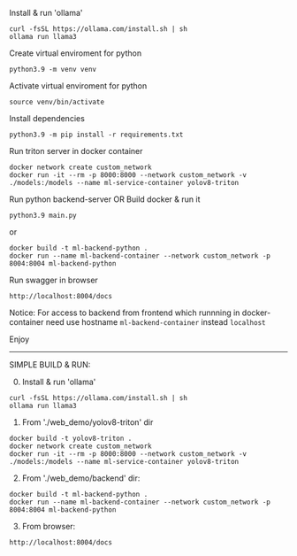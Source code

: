 Install & run 'ollama' 
```
curl -fsSL https://ollama.com/install.sh | sh
ollama run llama3
```

Create virtual enviroment for python
```
python3.9 -m venv venv
```

Activate virtual enviroment for python
```
source venv/bin/activate
```

Install dependencies
```
python3.9 -m pip install -r requirements.txt
```

Run triton server in docker container
```
docker network create custom_network
docker run -it --rm -p 8000:8000 --network custom_network -v ./models:/models --name ml-service-container yolov8-triton
```

Run python backend-server OR Build docker & run it
```
python3.9 main.py
```
or
```
docker build -t ml-backend-python .
docker run --name ml-backend-container --network custom_network -p 8004:8004 ml-backend-python
```

Run swagger in browser
```
http://localhost:8004/docs
```

Notice:
For access to backend from frontend which runnning in docker-container need use hostname ```ml-backend-container``` instead ```localhost```

Enjoy

-------------------------------------------------------------------------------------

SIMPLE BUILD & RUN:

0. Install & run 'ollama' 
```
curl -fsSL https://ollama.com/install.sh | sh
ollama run llama3
```

1. From './web_demo/yolov8-triton' dir
```
docker build -t yolov8-triton .
docker network create custom_network
docker run -it --rm -p 8000:8000 --network custom_network -v ./models:/models --name ml-service-container yolov8-triton
```

2. From './web_demo/backend' dir:
```
docker build -t ml-backend-python .
docker run --name ml-backend-container --network custom_network -p 8004:8004 ml-backend-python
```

3. From browser:
```
http://localhost:8004/docs
```
